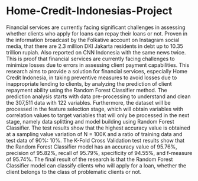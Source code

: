 # Home-Credit-Indonesias-Project
Financial services are currently facing significant challenges in assessing whether clients who apply for loans can repay their loans or not. Proven in the information broadcast by the Folkative account on Instagram social media, that there are 2.3 million DKI Jakarta residents in debt up to 10.35 trillion rupiah. Also reported on CNN Indonesia with the same news twice. This is proof that financial services are currently facing challenges to minimize losses due to errors in assessing client payment capabilities. This research aims to provide a solution for financial services, especially Home Credit Indonesia, in taking preventive measures to avoid losses due to inappropriate lending to clients, by analyzing the prediction of client repayment ability using the Random Forest Classifier method. The prediction analysis starts with data pre-processing to understand and clean the 307,511 data with 122 variables. Furthermore, the dataset will be processed in the feature selection stage, which will obtain variables with correlation values to target variables that will only be processed in the next stage, namely data splitting and model building using Random Forest Classifier. The test results show that the highest accuracy value is obtained at a sampling value variation of N = 100K and a ratio of training data and test data of 90%: 10%. The K-Fold Cross Validation test results show that the Random Forest Classifier model has an accuracy value of 95.76%, precision of 95.82%, recall of 95.79%, specificity of 94.55%, and f-measure of 95.74%. The final result of the research is that the Random Forest Classifier model can classify clients who will apply for a loan, whether the client belongs to the class of problematic clients or not.
